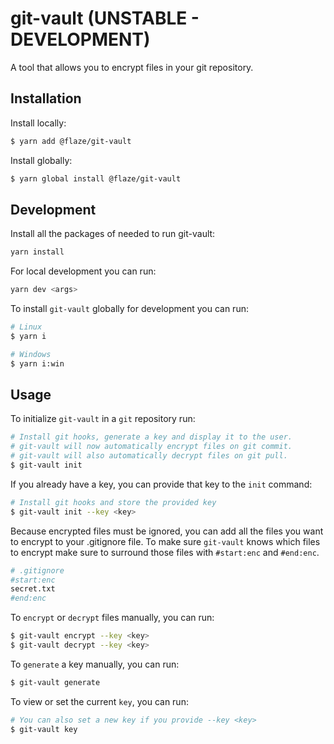 # git-vault (UNSTABLE - DEVELOPMENT)
A tool that allows you to encrypt files in your git repository.

## Installation
Install locally:
```bash
$ yarn add @flaze/git-vault
```

Install globally:
```bash
$ yarn global install @flaze/git-vault
```


## Development
Install all the packages of needed to run git-vault:
```bash
yarn install
```

For local development you can run:
```bash
yarn dev <args>
```

To install `git-vault` globally for development you can run:
```bash 
# Linux
$ yarn i

# Windows
$ yarn i:win
```


## Usage
To initialize `git-vault` in a `git` repository run:
```bash
# Install git hooks, generate a key and display it to the user.
# git-vault will now automatically encrypt files on git commit.
# git-vault will also automatically decrypt files on git pull.
$ git-vault init
```

If you already have a key, you can provide that key to the `init` command:
```bash
# Install git hooks and store the provided key
$ git-vault init --key <key>
```

Because encrypted files must be ignored, you can add all the files you want to encrypt to your .gitignore file. To make sure `git-vault` knows which files to encrypt make sure to surround those files with `#start:enc` and `#end:enc`.
```bash 
# .gitignore
#start:enc
secret.txt
#end:enc
```

To `encrypt` or `decrypt` files manually, you can run:
```bash
$ git-vault encrypt --key <key>
$ git-vault decrypt --key <key>
```

To `generate` a key manually, you can run:
```bash
$ git-vault generate
```

To view or set the current `key`, you can run:
```bash
# You can also set a new key if you provide --key <key>
$ git-vault key
```